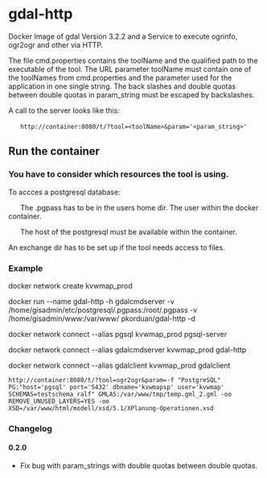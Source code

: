 # gdal-http
Docker Image of gdal Version 3.2.2 and a Service to execute ogrinfo, ogr2ogr and other via HTTP.

The file cmd.properties contains the toolName and the qualified path to the executable of the tool.
The URL parameter toolName must contain one of the toolNames from cmd.properties and the parameter used for the application in one single string.
The back slashes and double quotas between double quotas in param_string must be escaped by backslashes.

A call to the server looks like this:

&nbsp;&nbsp;&nbsp;&nbsp;&nbsp;&nbsp;`http://container:8080/t/?tool=<toolName>&param='<param_string>'`

## Run the container ##

### You have to consider which resources the tool is using. ###

To accces a postgresql database:

&nbsp;&nbsp;&nbsp;&nbsp;&nbsp;&nbsp;The .pgpass has to be in the users home dir. The user within the docker container.

&nbsp;&nbsp;&nbsp;&nbsp;&nbsp;&nbsp;The host of the postgresql must be available within the container.

An exchange dir has to be set up if the tool needs access to files.

### Example ###

docker network create kvwmap_prod

docker run --name gdal-http -h gdalcmdserver -v /home/gisadmin/etc/postgresql/.pgpass:/root/.pgpass -v /home/gisadmin/www:/var/www/ pkorduan/gdal-http -d

docker network connect --alias pgsql kvwmap_prod pgsql-server

docker network connect --alias gdalcmdserver kvwmap_prod gdal-http

docker network connect --alias gdalclient kvwmap_prod gdalclient


`http://container:8080/t/?tool=ogr2ogr&param=-f "PostgreSQL" PG:"host='pgsql' port='5432' dbname='kvwmapsp' user='kvwmap' SCHEMAS=testschema_ralf" GMLAS:/var/www/tmp/temp.gml_2.gml -oo REMOVE_UNUSED_LAYERS=YES -oo XSD=/var/www/html/modell/xsd/5.1/XPlanung-Operationen.xsd`

### Changelog ###
#### 0.2.0 ####
  * Fix bug with param_strings with double quotas between double quotas.
  